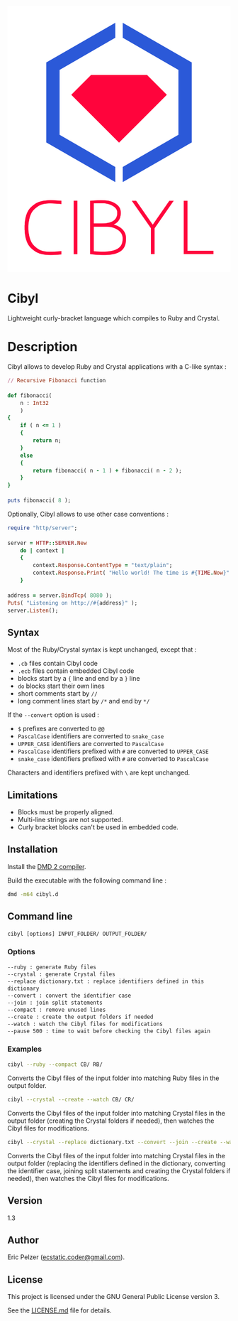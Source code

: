 ![](https://github.com/senselogic/CIBYL/blob/master/LOGO/cibyl.png)

# Cibyl

Lightweight curly-bracket language which compiles to Ruby and Crystal.

# Description

Cibyl allows to develop Ruby and Crystal applications with a C-like syntax :

```ruby
// Recursive Fibonacci function

def fibonacci(
    n : Int32
    )
{
    if ( n <= 1 )
    {
        return n;
    }
    else
    {
        return fibonacci( n - 1 ) + fibonacci( n - 2 );
    }
}

puts fibonacci( 8 );
```

Optionally, Cibyl allows to use other case conventions :

```ruby
require "http/server";

server = HTTP::SERVER.New
    do | context |
    {
        context.Response.ContentType = "text/plain";
        context.Response.Print( "Hello world! The time is #{TIME.Now}" );
    }

address = server.BindTcp( 8080 );
Puts( "Listening on http://#{address}" );
server.Listen();
```

## Syntax

Most of the Ruby/Crystal syntax is kept unchanged, except that :

*   `.cb` files contain Cibyl code
*   `.ecb` files contain embedded Cibyl code
*   blocks start by a `{` line and end by a `}` line
*   `do` blocks start their own lines
*   short comments start by `//`
*   long comment lines start by `/*` and end by `*/`

If the `--convert` option is used :

*   `$` prefixes are converted to `@@`
*   `PascalCase` identifiers are converted to `snake_case`
*   `UPPER_CASE` identifiers are converted to `PascalCase`
*   `PascalCase` identifiers prefixed with `#` are converted to `UPPER_CASE`
*   `snake_case` identifiers prefixed with `#` are converted to `PascalCase`

Characters and identifiers prefixed with `\` are kept unchanged.

## Limitations

*   Blocks must be properly aligned.
*   Multi-line strings are not supported.
*   Curly bracket blocks can't be used in embedded code.

## Installation

Install the [DMD 2 compiler](https://dlang.org/download.html).

Build the executable with the following command line :

```bash
dmd -m64 cibyl.d
```

## Command line

```
cibyl [options] INPUT_FOLDER/ OUTPUT_FOLDER/
```

### Options

```
--ruby : generate Ruby files
--crystal : generate Crystal files
--replace dictionary.txt : replace identifiers defined in this dictionary
--convert : convert the identifier case
--join : join split statements
--compact : remove unused lines
--create : create the output folders if needed
--watch : watch the Cibyl files for modifications
--pause 500 : time to wait before checking the Cibyl files again
```

### Examples

```bash
cibyl --ruby --compact CB/ RB/
```

Converts the Cibyl files of the input folder into matching Ruby files in the output folder.

```bash
cibyl --crystal --create --watch CB/ CR/
```

Converts the Cibyl files of the input folder into matching Crystal files in the output folder
(creating the Crystal folders if needed),
then watches the Cibyl files for modifications.

```bash
cibyl --crystal --replace dictionary.txt --convert --join --create --watch CB/ CR/
```

Converts the Cibyl files of the input folder into matching Crystal files in the output folder
(replacing the identifiers defined in the dictionary, converting the identifier case,
joining split statements and creating the Crystal folders if needed),
then watches the Cibyl files for modifications.

## Version

1.3

## Author

Eric Pelzer (ecstatic.coder@gmail.com).

## License

This project is licensed under the GNU General Public License version 3.

See the [LICENSE.md](LICENSE.md) file for details.
